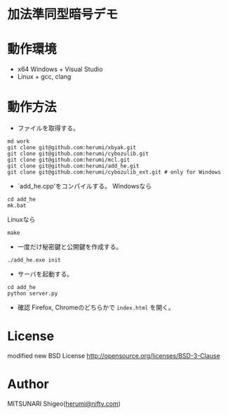# 加法準同型暗号デモ

# 動作環境
* x64 Windows + Visual Studio
* Linux + gcc, clang

# 動作方法

* ファイルを取得する。
```
md work
git clone git@github.com:herumi/xbyak.git
git clone git@github.com:herumi/cybozulib.git
git clone git@github.com:herumi/mcl.git
git clone git@github.com:herumi/add_he.git
git clone git@github.com:herumi/cybozulib_ext.git # only for Windows
```
* `add_he.cpp'をコンパイルする。
Windowsなら
```
cd add_he
mk.bat
```
Linuxなら
```
make
```

* 一度だけ秘密鍵と公開鍵を作成する。
```
./add_he.exe init
```
* サーバを起動する。
```
cd add_he
python server.py
```

* 確認
Firefox, Chromeのどちらかで
`index.html`
を開く。

# License

modified new BSD License
http://opensource.org/licenses/BSD-3-Clause

# Author

MITSUNARI Shigeo(herumi@nifty.com)
